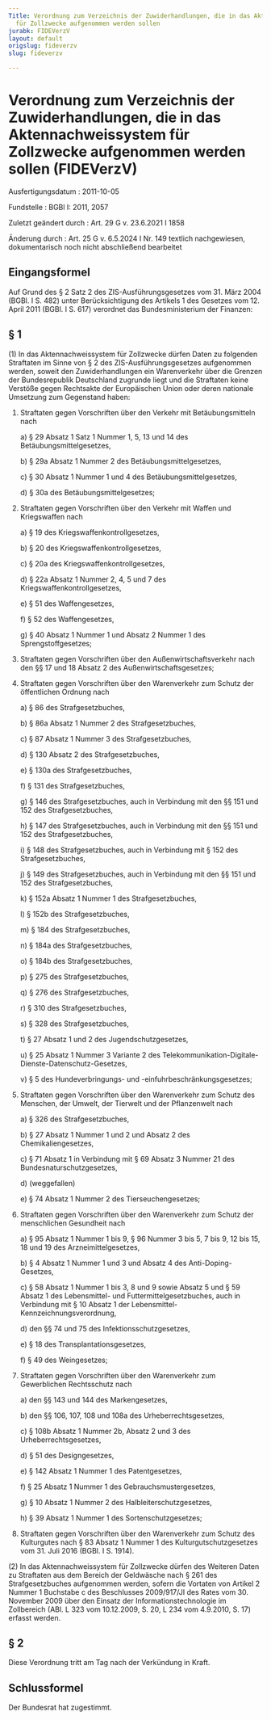 ```yaml
---
Title: Verordnung zum Verzeichnis der Zuwiderhandlungen, die in das Aktennachweissystem
  für Zollzwecke aufgenommen werden sollen
jurabk: FIDEVerzV
layout: default
origslug: fideverzv
slug: fideverzv

---
```


# Verordnung zum Verzeichnis der Zuwiderhandlungen, die in das Aktennachweissystem für Zollzwecke aufgenommen werden sollen (FIDEVerzV)

Ausfertigungsdatum
:   2011-10-05

Fundstelle
:   BGBl I: 2011, 2057

Zuletzt geändert durch
:   Art. 29 G v. 23.6.2021 I 1858

Änderung durch
:   Art. 25 G v. 6.5.2024 I Nr. 149 textlich nachgewiesen, dokumentarisch noch nicht abschließend bearbeitet


## Eingangsformel

Auf Grund des § 2 Satz 2 des ZIS-Ausführungsgesetzes vom 31. März 2004 (BGBl. I S. 482) unter Berücksichtigung des Artikels 1 des Gesetzes vom 12. April 2011 (BGBl. I S. 617) verordnet das Bundesministerium der Finanzen:


## § 1

(1) In das Aktennachweissystem für Zollzwecke dürfen Daten zu folgenden Straftaten im Sinne von § 2 des ZIS-Ausführungsgesetzes aufgenommen werden, soweit den Zuwiderhandlungen ein Warenverkehr über die Grenzen der Bundesrepublik Deutschland zugrunde liegt und die Straftaten keine Verstöße gegen Rechtsakte der Europäischen Union oder deren nationale Umsetzung zum Gegenstand haben:

1.  Straftaten gegen Vorschriften über den Verkehr mit Betäubungsmitteln nach

    a)  § 29 Absatz 1 Satz 1 Nummer 1, 5, 13 und 14 des Betäubungsmittelgesetzes,


    b)  § 29a Absatz 1 Nummer 2 des Betäubungsmittelgesetzes,


    c)  § 30 Absatz 1 Nummer 1 und 4 des Betäubungsmittelgesetzes,


    d)  § 30a des Betäubungsmittelgesetzes;





2.  Straftaten gegen Vorschriften über den Verkehr mit Waffen und Kriegswaffen nach

    a)  § 19 des Kriegswaffenkontrollgesetzes,


    b)  § 20 des Kriegswaffenkontrollgesetzes,


    c)  § 20a des Kriegswaffenkontrollgesetzes,


    d)  § 22a Absatz 1 Nummer 2, 4, 5 und 7 des Kriegswaffenkontrollgesetzes,


    e)  § 51 des Waffengesetzes,


    f)  § 52 des Waffengesetzes,


    g)  § 40 Absatz 1 Nummer 1 und Absatz 2 Nummer 1 des Sprengstoffgesetzes;





3.  Straftaten gegen Vorschriften über den Außenwirtschaftsverkehr nach den §§ 17 und 18 Absatz 2 des Außenwirtschaftsgesetzes;


4.  Straftaten gegen Vorschriften über den Warenverkehr zum Schutz der öffentlichen Ordnung nach

    a)  § 86 des Strafgesetzbuches,


    b)  § 86a Absatz 1 Nummer 2 des Strafgesetzbuches,


    c)  § 87 Absatz 1 Nummer 3 des Strafgesetzbuches,


    d)  § 130 Absatz 2 des Strafgesetzbuches,


    e)  § 130a des Strafgesetzbuches,


    f)  § 131 des Strafgesetzbuches,


    g)  § 146 des Strafgesetzbuches, auch in Verbindung mit den §§ 151 und 152 des Strafgesetzbuches,


    h)  § 147 des Strafgesetzbuches, auch in Verbindung mit den §§ 151 und 152 des Strafgesetzbuches,


    i)  § 148 des Strafgesetzbuches, auch in Verbindung mit § 152 des Strafgesetzbuches,


    j)  § 149 des Strafgesetzbuches, auch in Verbindung mit den §§ 151 und 152 des Strafgesetzbuches,


    k)  § 152a Absatz 1 Nummer 1 des Strafgesetzbuches,


    l)  § 152b des Strafgesetzbuches,


    m)  § 184 des Strafgesetzbuches,


    n)  § 184a des Strafgesetzbuches,


    o)  § 184b des Strafgesetzbuches,


    p)  § 275 des Strafgesetzbuches,


    q)  § 276 des Strafgesetzbuches,


    r)  § 310 des Strafgesetzbuches,


    s)  § 328 des Strafgesetzbuches,


    t)  § 27 Absatz 1 und 2 des Jugendschutzgesetzes,


    u)  § 25 Absatz 1 Nummer 3 Variante 2 des Telekommunikation-Digitale-Dienste-Datenschutz-Gesetzes,


    v)  § 5 des Hundeverbringungs- und -einfuhrbeschränkungsgesetzes;





5.  Straftaten gegen Vorschriften über den Warenverkehr zum Schutz des Menschen, der Umwelt, der Tierwelt und der Pflanzenwelt nach

    a)  § 326 des Strafgesetzbuches,


    b)  § 27 Absatz 1 Nummer 1 und 2 und Absatz 2 des Chemikaliengesetzes,


    c)  § 71 Absatz 1 in Verbindung mit § 69 Absatz 3 Nummer 21 des Bundesnaturschutzgesetzes,


    d)  (weggefallen)


    e)  § 74 Absatz 1 Nummer 2 des Tierseuchengesetzes;





6.  Straftaten gegen Vorschriften über den Warenverkehr zum Schutz der menschlichen Gesundheit nach

    a)  § 95 Absatz 1 Nummer 1 bis 9, § 96 Nummer 3 bis 5, 7 bis 9, 12 bis 15, 18 und 19 des Arzneimittelgesetzes,


    b)  § 4 Absatz 1 Nummer 1 und 3 und Absatz 4 des Anti-Doping-Gesetzes,


    c)  § 58 Absatz 1 Nummer 1 bis 3, 8 und 9 sowie Absatz 5 und § 59 Absatz 1 des Lebensmittel- und Futtermittelgesetzbuches, auch in Verbindung mit § 10 Absatz 1 der Lebensmittel-Kennzeichnungsverordnung,


    d)  den §§ 74 und 75 des Infektionsschutzgesetzes,


    e)  § 18 des Transplantationsgesetzes,


    f)  § 49 des Weingesetzes;





7.  Straftaten gegen Vorschriften über den Warenverkehr zum Gewerblichen Rechtsschutz nach

    a)  den §§ 143 und 144 des Markengesetzes,


    b)  den §§ 106, 107, 108 und 108a des Urheberrechtsgesetzes,


    c)  § 108b Absatz 1 Nummer 2b, Absatz 2 und 3 des Urheberrechtsgesetzes,


    d)  § 51 des Designgesetzes,


    e)  § 142 Absatz 1 Nummer 1 des Patentgesetzes,


    f)  § 25 Absatz 1 Nummer 1 des Gebrauchsmustergesetzes,


    g)  § 10 Absatz 1 Nummer 2 des Halbleiterschutzgesetzes,


    h)  § 39 Absatz 1 Nummer 1 des Sortenschutzgesetzes;





8.  Straftaten gegen Vorschriften über den Warenverkehr zum Schutz des Kulturgutes nach § 83 Absatz 1 Nummer 1 des Kulturgutschutzgesetzes vom 31. Juli 2016 (BGBl. I S. 1914).




(2) In das Aktennachweissystem für Zollzwecke dürfen des Weiteren Daten zu Straftaten aus dem Bereich der Geldwäsche nach § 261 des Strafgesetzbuches aufgenommen werden, sofern die Vortaten von Artikel 2 Nummer 1 Buchstabe c des Beschlusses 2009/917/JI des Rates vom 30. November 2009 über den Einsatz der Informationstechnologie im Zollbereich (ABl. L 323 vom 10.12.2009, S. 20, L 234 vom 4.9.2010, S. 17) erfasst werden.


## § 2

Diese Verordnung tritt am Tag nach der Verkündung in Kraft.


## Schlussformel

Der Bundesrat hat zugestimmt.

